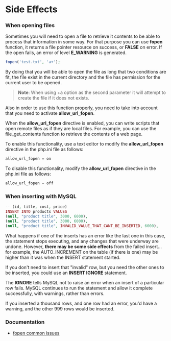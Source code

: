 # Side Effects

### When opening files

Sometimes you will need to open a file to retrieve it contents to be able to process that information in some way. For that purpose you can use **fopen** function, it returns a file pointer resource on success, or **FALSE** on error. If the open fails, an error of level **E_WARNING** is generated.

```php
fopen('test.txt', 'a+');
```

By doing that you will be able to open the file as long that two conditions are fit, the file exist in the current directory and the file has permission for the current user to be opened.

> **Note**: When using +a option as the second parameter it will attempt to create the file if it does not exists.

Also in order to use this function properly, you need to take into account that you need to activate **allow_url_fopen**.

When the **allow_url_fopen** directive is enabled, you can write scripts that open remote files as if they are local files. For example, you can use the file_get_contents function to retrieve the contents of a web page.

To enable this functionality, use a text editor to modify the **allow_url_fopen** directive in the php.ini file as follows:

```php
allow_url_fopen = on
```

To disable this functionality, modify the **allow_url_fopen** directive in the php.ini file as follows:

```php
allow_url_fopen = off
```

### When inserting with MySQL

```php
-- (id, title, cost, price)
INSERT INTO products VALUES
(null, "product title", 3000, 6000),
(null, "product title", 3000, 6000),
(null, "product title", INVALID_VALUE_THAT_CANT_BE_INSERTED, 6000),
```

What happens if one of the inserts has an error like the last one in this case, the statement stops executing, and any changes that were underway are undone. However, **there may be some side effects** from the failed insert... for example, the AUTO_INCREMENT on the table (if there is one) may be higher than it was when the INSERT statement started.

If you don't need to insert that "invalid" row, but you need the other ones to be inserted, you could use an **INSERT IGNORE** statement.

The **IGNORE** tells MySQL not to raise an error when an insert of a particular row fails. MySQL continues to run the statement and allow it complete successfully, with warnings, rather than errors.

If you inserted a thousand rows, and one row had an error, you'd have a warning, and the other 999 rows would be inserted.

### Documentation

- [fopen common issues](https://stackoverflow.com/questions/5160362/php-fopen-not-creating-file-if-it-doesnt-already-exist)